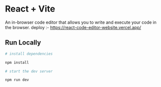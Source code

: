 # React + Vite

An in-browser code editor that allows you to write and execute your code in the browser.
deploy :- https://react-code-editor-website.vercel.app/
## Run Locally

```bash
# install dependencies

npm install

# start the dev server

npm run dev
```
